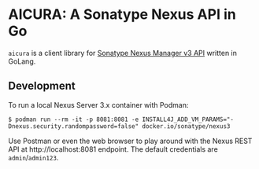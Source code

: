 # AICURA: A Sonatype Nexus API in Go

`aicura` is a client library for [Sonatype Nexus Manager v3 API](https://help.sonatype.com/repomanager3/rest-and-integration-api) written in GoLang.

## Development

To run a local Nexus Server 3.x container with Podman:

```shell
$ podman run --rm -it -p 8081:8081 -e INSTALL4J_ADD_VM_PARAMS="-Dnexus.security.randompassword=false" docker.io/sonatype/nexus3
```

Use Postman or even the web browser to play around with the Nexus REST API at http://localhost:8081 endpoint. The default credentials are `admin`/`admin123`.
